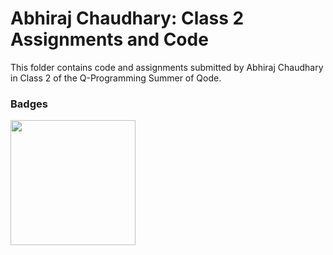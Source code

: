 # Abhiraj Chaudhary: Class 2 Assignments and Code
This folder contains code and assignments submitted by Abhiraj Chaudhary in Class 2 of the Q-Programming Summer of Qode.
### Badges
<img src="/badges/attendance.png" width="200px" height="200px">